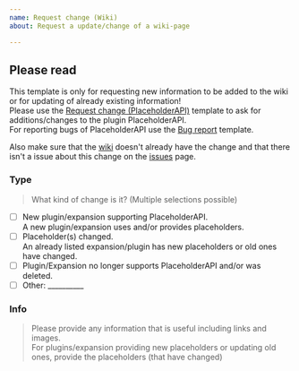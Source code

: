 ```yaml
---
name: Request change (Wiki)  
about: Request a update/change of a wiki-page

---
```


## Please read
This template is only for requesting new information to be added to the wiki or for updating of already existing information!  
Please use the [Request change (PlaceholderAPI)] template to ask for additions/changes to the plugin PlaceholderAPI.  
For reporting bugs of PlaceholderAPI use the [Bug report] template.

Also make sure that the [wiki] doesn't already have the change and that there isn't a issue about this change on the [issues] page.

### Type
> What kind of change is it? (Multiple selections possible)
<!--
      Please select the right one, by changing the [ ] to [x]
-->
- [ ] New plugin/expansion supporting PlaceholderAPI.  
A new plugin/expansion uses and/or provides placeholders.
- [ ] Placeholder(s) changed.  
An already listed expansion/plugin has new placeholders or old ones have changed.
- [ ] Plugin/Expansion no longer supports PlaceholderAPI and/or was deleted.
- [ ] Other: __________ <!-- Use this if none of the above matches your request -->

### Info
> Please provide any information that is useful including links and images.  
> For plugins/expansion providing new placeholders or updating old ones, provide the placeholders (that have changed)
<!-- Please write below this line to prevent formatting issues -->



<!-- DO NOT ALTER ANYTHING BELOW THIS LINE! -->

[Request change (PlaceholderAPI)]: https://github.com/PlaceholderAPI/PlaceholderAPI/issues/new?template=change_request_placeholderapi.md
[Bug report]: https://github.com/PlaceholderAPI/PlaceholderAPI/issues/new?template=bug_report.md
[issues]: https://github.com/PlaceholderAPI/PlaceholderAPI/issues
[wiki]: https://github.com/PlaceholderAPI/PlaceholderAPI/wiki
